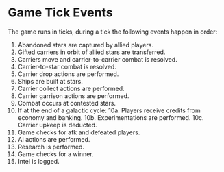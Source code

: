 # Game Tick Events

The game runs in ticks, during a tick the following events happen in order:

1. Abandoned stars are captured by allied players.
2. Gifted carriers in orbit of allied stars are transferred.
3. Carriers move and carrier-to-carrier combat is resolved.
4. Carrier-to-star combat is resolved.
5. Carrier drop actions are performed.
6. Ships are built at stars.
7. Carrier collect actions are performed.
8. Carrier garrison actions are performed.
9. Combat occurs at contested stars.
10. If at the end of a galactic cycle:
10a. Players receive credits from economy and banking.
10b. Experimentations are performed.
10c. Carrier upkeep is deducted.
11. Game checks for afk and defeated players.
12. AI actions are performed.
13. Research is performed.
14. Game checks for a winner.
15. Intel is logged.